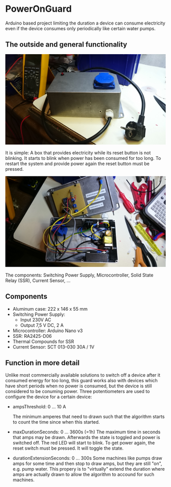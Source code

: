 # PowerOnGuard
Arduino based project limiting the duration a device can consume electricity even if the device consumes only periodically like certain water pumps.

## The outside and general functionality
![PowerOnGuard1](docs/DSC_0082.JPG)

It is simple: A box that provides electricity while its reset button is not blinking. It starts to blink when power has been consumed for too long. To restart the system and provide power again the reset button must be pressed.

![PowerOnGuard1](docs/DSC_0081.JPG)

The components: Switching Power Supply, Microcontroller, Solid State Relay (SSR), Current Sensor, ...

## Components

* Aluminum case: 222 x 146 x 55 mm
* Switching Power Supply: 
  * Input 230V AC
  * Output 7,5 V DC, 2 A
* Microcontroller: Arduino Nano v3
* SSR: RA2425-D06
* Thermal Compounds for SSR
* Current Sensor: SCT 013-030 30A / 1V

## Function in more detail
Unlike most commercially available solutions to switch off a device after it consumed energy for too long, this guard works also with devices which have short periods when no power is consumed, but the device is still considered to be conuming power.
Three potentiometers are used to configure the device for a certain device:
* ampsThreshold: 0 ... 10 A

  The minimum amperes that need to drawn such that the algorithm starts to count the time since when this started.
* maxDurationSeconds: 0 ... 3600s (=1h)
  The maximum time in seconds that amps may be drawn. Afterwards the state is toggled and power is switched off.
  The red LED will start to blink. To get power again, the reset switch must be pressed. It will toggle the state.
* durationExtensionSeconds: 0 ... 300s
  Some machines like pumps draw amps for some time and then stop to draw amps, but they are still "on", e.g. pump water.
  This propery is to "virtually" extend the duration where amps are actually drawn to allow the algorithm to accound for such machines.

